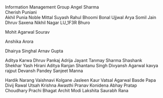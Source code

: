 Information Management Group
Angel Sharma
<br>
Cherish Puniani
<br>
Akhil Punia
Noble Mittal
Suyash Rahul
Bhoomi Bonal
Ujjwal Arya
Somil Jain
Dhruv Saxena
Nikhil Nagar
LU_1F3R
Bhuro

Mohit Agarwal
Sourav

Anshika Arora

Dhairya Singhal
Arnav Gupta

Aditya Karwa
Dhruv Pankaj
Adrija Jayant
Tanmay Sharma
Shashank Shekhar
Yash Hirani
Aditya Ranjan
Shantanu Singh
Divyansh Agarwal
kavya rajput
Devansh Pandey
Sanjeet Manna

Hardik Narang
Vaishnavi Kolgane
Jasleen Kaur
Vatsal Agarwal
Basde Papa
Divij Rawal
Utsah
Krishna Awasthi
Pranav Konidena
Abhay Pratap Choudhary
Prachi Bhagat
Archit Modi
Lakshita
Saurabh Rana

